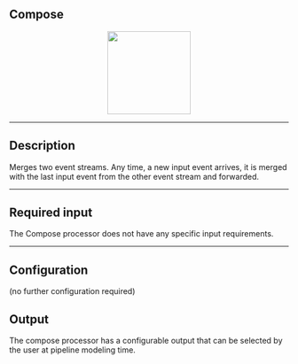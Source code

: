 <!--
  ~ Licensed to the Apache Software Foundation (ASF) under one or more
  ~ contributor license agreements.  See the NOTICE file distributed with
  ~ this work for additional information regarding copyright ownership.
  ~ The ASF licenses this file to You under the Apache License, Version 2.0
  ~ (the "License"); you may not use this file except in compliance with
  ~ the License.  You may obtain a copy of the License at
  ~
  ~    http://www.apache.org/licenses/LICENSE-2.0
  ~
  ~ Unless required by applicable law or agreed to in writing, software
  ~ distributed under the License is distributed on an "AS IS" BASIS,
  ~ WITHOUT WARRANTIES OR CONDITIONS OF ANY KIND, either express or implied.
  ~ See the License for the specific language governing permissions and
  ~ limitations under the License.
  ~
  -->

## Compose

<p align="center"> 
    <img src="/img/pipeline-elements/org.apache.streampipes.processors.filters.jvm.compose/icon.png" width="150px;" class="pe-image-documentation"/>
</p>

***

## Description

Merges two event streams. Any time, a new input event arrives, it is merged with the last input event from the other 
event stream and forwarded.

***

## Required input
The Compose processor does not have any specific input requirements.

***

## Configuration

(no further configuration required)

## Output
The compose processor has a configurable output that can be selected by the user at pipeline modeling time.